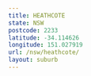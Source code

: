 ```yaml
---
title: HEATHCOTE
state: NSW
postcode: 2233
latitude: -34.114626
longitude: 151.027919
url: /nsw/heathcote/
layout: suburb
---
```

